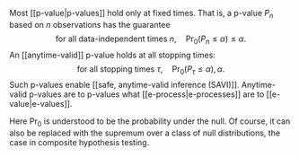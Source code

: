Most [[p-value|p-values]] hold only at fixed times. That is, a p-value $P_n$ based on $n$ observations has the guarantee 
$$
\text{for all data-independent times }n, \quad \Pr_0(P_n \leq\alpha)\leq \alpha.
$$
An [[anytime-valid]] p-value holds at all stopping times: $$\text{for all stopping times }\tau, \quad \Pr_0(P_\tau \leq \alpha),\alpha.$$Such p-values enable [[safe, anytime-valid inference (SAVI)]]. Anytime-valid p-values are to p-values what [[e-process|e-processes]] are to [[e-value|e-values]]. 

Here $\Pr_0$ is understood to be the probability under the null. Of course, it can also be replaced with the supremum over a class of null distributions, the case in composite hypothesis testing. 